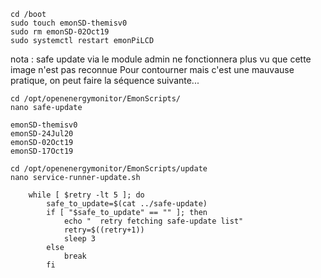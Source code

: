 ```
cd /boot
sudo touch emonSD-themisv0
sudo rm emonSD-02Oct19 
sudo systemctl restart emonPiLCD
```
nota : safe update via le module admin ne fonctionnera plus vu que cette image n'est pas reconnue
Pour contourner mais c'est une mauvause pratique, on peut faire la séquence suivante...

```
cd /opt/openenergymonitor/EmonScripts/
nano safe-update
```

```
emonSD-themisv0
emonSD-24Jul20
emonSD-02Oct19
emonSD-17Oct19
```

```
cd /opt/openenergymonitor/EmonScripts/update
nano service-runner-update.sh
```

```
    while [ $retry -lt 5 ]; do
        safe_to_update=$(cat ../safe-update)
        if [ "$safe_to_update" == "" ]; then
            echo "  retry fetching safe-update list"
            retry=$((retry+1))        
            sleep 3
        else
            break
        fi

```





